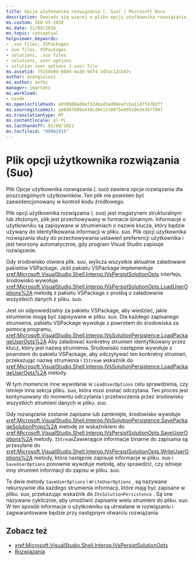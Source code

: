 ```yaml
---
title: Opcje użytkownika rozwiązania (. Suo) | Microsoft Docs
description: Dowiedz się więcej o pliku opcji użytkownika rozwiązania (suo), który zawiera opcje rozwiązań dla poszczególnych użytkowników w pliku magazynu strukturalnego przechowywane w formacie binarnym.
ms.custom: SEO-VS-2020
ms.date: 11/04/2016
ms.topic: conceptual
helpviewer_keywords:
- .suo files, VSPackages
- suo files, VSPackages
- solutions, .suo files
- solutions, user options
- solution user options (.suo) file
ms.assetid: 75258e0d-600d-4a3d-94f4-3d7ac12cb47c
author: acangialosi
ms.author: anthc
manager: jmartens
ms.workload:
- vssdk
ms.openlocfilehash: a978986ed6ef32dbad3ad06eafcba11d7f4782ff
ms.sourcegitcommit: ae6d47b09a439cd0e13180f5e89510e3e347fd47
ms.translationtype: MT
ms.contentlocale: pl-PL
ms.lasthandoff: 02/08/2021
ms.locfileid: "99962915"
---
```

# <a name="solution-user-options-suo-file"></a>Plik opcji użytkownika rozwiązania (Suo)
Plik Opcje użytkownika rozwiązania (. suo) zawiera opcje rozwiązania dla poszczególnych użytkowników. Ten plik nie powinien być zaewidencjonowany w kontroli kodu źródłowego.

 Plik opcji użytkownika rozwiązania (. suo) jest magazynem strukturalnym lub złożonym, plik jest przechowywany w formacie binarnym. Informacje o użytkowniku są zapisywane w strumieniach o nazwie klucza, który będzie używany do identyfikowania informacji w pliku. suo. Plik opcji użytkownika rozwiązania służy do przechowywania ustawień preferencji użytkownika i jest tworzony automatycznie, gdy program Visual Studio zapisuje rozwiązanie.

 Gdy środowisko otwiera plik. suo, wylicza wszystkie aktualnie załadowane pakietów VSPackage. Jeśli pakietu VSPackage implementuje <xref:Microsoft.VisualStudio.Shell.Interop.IVsPersistSolutionOpts> interfejs, środowisko wywołuje <xref:Microsoft.VisualStudio.Shell.Interop.IVsPersistSolutionOpts.LoadUserOptions%2A> metodę z pakietu VSPackage z prośbą o załadowanie wszystkich danych z pliku. suo.

 Jest on odpowiedzialny za pakietu VSPackage, aby wiedzieć, jakie strumienie mogą być zapisywane w pliku. suo. Dla każdego zapisanego strumienia, pakietu VSPackage wywołuje z powrotem do środowiska za pomocą programu, <xref:Microsoft.VisualStudio.Shell.Interop.IVsSolutionPersistence.LoadPackageUserOpts%2A> Aby załadować konkretny strumień identyfikowany przez klucz, który jest nazwą strumienia. Środowisko następnie wywołuje z powrotem do pakietu VSPackage, aby odczytywać ten konkretny strumień, przekazując nazwę strumienia i `IStream` wskaźnik do <xref:Microsoft.VisualStudio.Shell.Interop.IVsSolutionPersistence.LoadPackageUserOpts%2A> metody.

 W tym momencie inne wywołanie w `LoadUserOptions` celu sprawdzenia, czy istnieje inna sekcja pliku. suo, która musi zostać odczytana. Ten proces jest kontynuowany do momentu odczytania i przetworzenia przez środowisko wszystkich strumieni danych w pliku. suo.

 Gdy rozwiązanie zostanie zapisane lub zamknięte, środowisko wywołuje <xref:Microsoft.VisualStudio.Shell.Interop.IVsSolutionPersistence.SavePackageSolutionProps%2A> metodę ze wskaźnikiem do <xref:Microsoft.VisualStudio.Shell.Interop.IVsPersistSolutionOpts.SaveUserOptions%2A> metody. `IStream`Zawierające informacje binarne do zapisania są przesyłane do <xref:Microsoft.VisualStudio.Shell.Interop.IVsPersistSolutionOpts.WriteUserOptions%2A> metody, która następnie zapisuje informacje w pliku. suo i `SaveUserOptions` ponownie wywołuje metodę, aby sprawdzić, czy istnieje inny strumień informacji do zapisu w pliku. suo.

 Te dwie metody `SaveUserOptions` i `WriteUserOptions` , są nazywane rekursywnie dla każdego strumienia informacji, które mają być zapisane w pliku. suo, przekazując wskaźnik do `IVsSolutionPersistence` . Są one nazywane cyklicznie, aby umożliwić zapisanie wielu strumieni do pliku. suo. W ten sposób informacje o użytkowniku są utrwalane w rozwiązaniu i zagwarantowane będzie przy następnym otwarciu rozwiązania.

## <a name="see-also"></a>Zobacz też
- <xref:Microsoft.VisualStudio.Shell.Interop.IVsPersistSolutionOpts>
- [Rozwiązania](../../extensibility/internals/solutions-overview.md)
